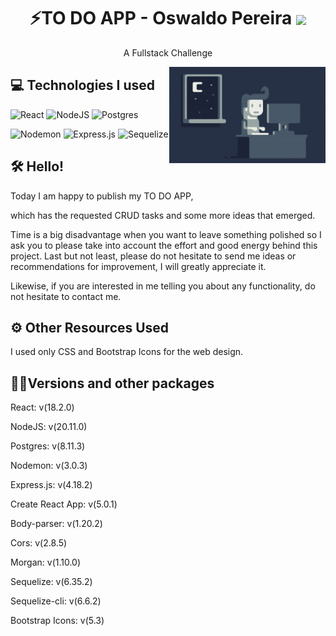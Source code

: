 ## <h1 align="center">⚡TO DO APP - Oswaldo Pereira <img src="https://emojis.slackmojis.com/emojis/images/1579216111/7550/pikachu_wave.gif?1579216111" align="center" width="35"/> </h1> 

<p align="center"> A Fullstack Challenge </p>
<img alt="Night Coding" src="https://raw.githubusercontent.com/AVS1508/AVS1508/master/assets/Night-Coding.gif" width="250px" align="right"/>

## 💻 Technologies I used 
![React](https://img.shields.io/badge/react-%2320232a.svg?style=for-the-badge&logo=react&logoColor=%2361DAFB)
![NodeJS](https://img.shields.io/badge/node.js-6DA55F?style=for-the-badge&logo=node.js&logoColor=white)
![Postgres](https://img.shields.io/badge/postgres-%23316192.svg?style=for-the-badge&logo=postgresql&logoColor=white) 

![Nodemon](https://img.shields.io/badge/NODEMON-%23323330.svg?style=for-the-badge&logo=nodemon&logoColor=%BBDEAD)
![Express.js](https://img.shields.io/badge/express.js-%23404d59.svg?style=for-the-badge&logo=express&logoColor=%2361DAFB) 
![Sequelize](https://img.shields.io/badge/Sequelize-52B0E7?style=for-the-badge&logo=Sequelize&logoColor=white) 

## 🛠 Hello!
Today I am happy to publish my TO DO APP,

which has the requested CRUD tasks and some more ideas that emerged.

Time is a big disadvantage when you want to leave something polished so I ask you to please take into account the effort and good energy behind this project.
Last but not least, please do not hesitate to send me ideas or recommendations for improvement, I will greatly appreciate it.

Likewise, if you are interested in me telling you about any functionality, do not hesitate to contact me.

## ⚙ Other Resources Used
I used only CSS and Bootstrap Icons for the web design.

## 🤸‍♂Versions and other packages
React: v(18.2.0)

NodeJS: v(20.11.0)

Postgres: v(8.11.3)

Nodemon: v(3.0.3)

Express.js: v(4.18.2)

Create React App: v(5.0.1)

Body-parser: v(1.20.2)

Cors: v(2.8.5)

Morgan: v(1.10.0)

Sequelize: v(6.35.2)

Sequelize-cli: v(6.6.2)

Bootstrap Icons: v(5.3)



